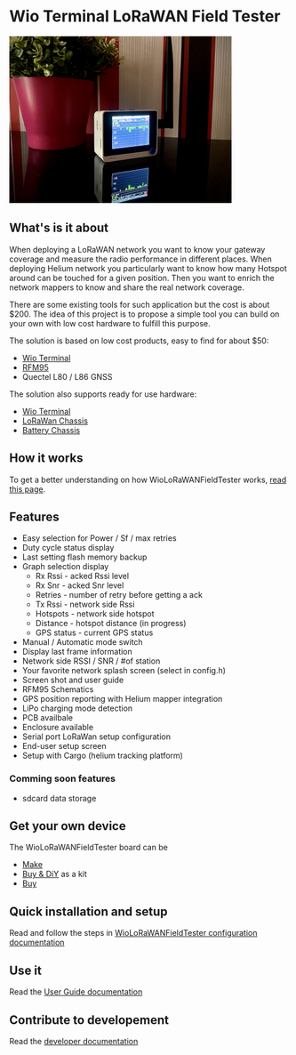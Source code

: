 # Wio Terminal LoRaWAN Field Tester

<img src="img/Wio_LoRaWan_Field_Tester.jpg" alt="LoRaWan tester" width="400"/>

## What's is it about

When deploying a LoRaWAN network you want to know your gateway coverage and measure the radio performance in different places. When deploying Helium network you particularly want to know how many Hotspot around can be touched for a given position. Then you want to enrich the network mappers to know and share the real network coverage.

There are some existing tools for such application but the cost is about $200. The idea of this project is to propose a simple tool you can build on your own with low cost hardware to fulfill this purpose.

The solution is based on low cost products, easy to find for about $50:
- [Wio Terminal](https://wiki.seeedstudio.com/Wio-Terminal-Getting-Started/)
- [RFM95](https://www.disk91.com/2019/technology/lora/hoperf-rfm95-and-arduino-a-low-cost-lorawan-solution/)
- Quectel L80 / L86 GNSS

The solution also supports ready for use hardware:
- [Wio Terminal](https://wiki.seeedstudio.com/Wio-Terminal-Getting-Started/)
- [LoRaWan Chassis](https://www.seeedstudio.com/Wio-Terminal-Chassis-LoRa-E5-and-GNSS-p-5053.html)
- [Battery Chassis](https://www.seeedstudio.com/Wio-Terminal-Chassis-Battery-650mAh-p-4756.html)

## How it works 

To get a better understanding on how WioLoRaWANFieldTester works, [read this page](doc/HowItWorks.md).

## Features
- Easy selection for Power / Sf / max retries
- Duty cycle status display
- Last setting flash memory backup
- Graph selection display
	- Rx Rssi - acked Rssi level 
	- Rx Snr - acked Snr level
	- Retries - number of retry before getting a ack
	- Tx Rssi - network side Rssi 
	- Hotspots - network side hotspot 
	- Distance - hotspot distance (in progress)
	- GPS status - current GPS status
- Manual / Automatic mode switch
- Display last frame information
- Network side RSSI / SNR / #of station
- Your favorite network splash screen (select in config.h)
- Screen shot and user guide
- RFM95 Schematics
- GPS position reporting with Helium mapper integration
- LiPo charging mode detection
- PCB availbale
- Enclosure available
- Serial port LoRaWan setup configuration
- End-user setup screen
- Setup with Cargo (helium tracking platform)

### Comming soon features
- sdcard data storage

## Get your own device

The WioLoRaWANFieldTester board can be
- [Make](board/README.md)
- [Buy & DiY](https://shop.ingeniousthings.fr/products/helium-lorawan-field-tester-and-mapper-kit) as a kit
- [Buy](https://www.seeedstudio.com/Wio-Terminal-Chassis-LoRa-E5-and-GNSS-p-5053.html)

## Quick installation and setup

Read and follow the steps in [WioLoRaWANFieldTester configuration documentation](doc/SETUP.md)

## Use it

Read the [User Guide documentation](doc/UserGuide.md)

## Contribute to developement

Read the [developer documentation](doc/DEVELOPMENT.md)



